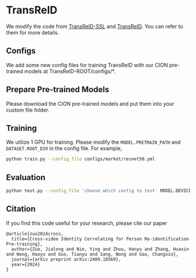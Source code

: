 # TransReID
We modify the code from [TransReID-SSL](https://github.com/damo-cv/TransReID-SSL) and [TransReID](https://github.com/damo-cv/TransReID). You can refer to them for more details.

## Configs
We add some new config files for training TransReID with our CION pre-trained models at TransReID-ROOT/configs/*.

## Prepare Pre-trained Models 
Please download the CION pre-trained models  and put them into your custom file folder.

## Training

We utilize 1  GPU for training. Please modify the `MODEL.PRETRAIN_PATH` and `DATASET.ROOT_DIR` in the config file. For example,

```bash
python train.py --config_file configs/market/resnet50.yml
```

## Evaluation

```bash
python test.py --config_file 'choose which config to test' MODEL.DEVICE_ID "('your device id')" TEST.WEIGHT "('your path of trained checkpoints')"
```

## Citation

If you find this code useful for your research, please cite our paper

```
@article{zuo2024cross,
  title={Cross-video Identity Correlating for Person Re-identification Pre-training},
  author={Zuo, Jialong and Nie, Ying and Zhou, Hanyu and Zhang, Huaxin and Wang, Haoyu and Guo, Tianyu and Sang, Nong and Gao, Changxin},
  journal={arXiv preprint arXiv:2409.18569},
  year={2024}
}
```
